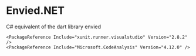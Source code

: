 # Envied.NET
C# equivalent of the dart library envied 

     
   <PackageReference Include="Microsoft.NET.Test.Sdk" Version="17.12.0" />
    <PackageReference Include="xunit" Version="2.9.3" />
        <PackageReference Include="coverlet.collector" Version="6.0.2" />

    <PackageReference Include="xunit.runner.visualstudio" Version="2.8.2" />
    <PackageReference Include="Microsoft.CodeAnalysis" Version="4.12.0" />